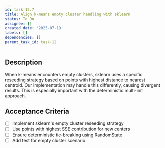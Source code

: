 ```yaml
---
id: task-12.7
title: Align k-means empty cluster handling with sklearn
status: To Do
assignee: []
created_date: '2025-07-19'
labels: []
dependencies: []
parent_task_id: task-12
---
```


## Description

When k-means encounters empty clusters, sklearn uses a specific reseeding strategy based on points with highest distance to nearest centroid. Our implementation may handle this differently, causing divergent results. This is especially important with the deterministic multi-init approach.

## Acceptance Criteria

- [ ] Implement sklearn's empty cluster reseeding strategy
- [ ] Use points with highest SSE contribution for new centers
- [ ] Ensure deterministic tie-breaking using RandomState
- [ ] Add test for empty cluster scenario
